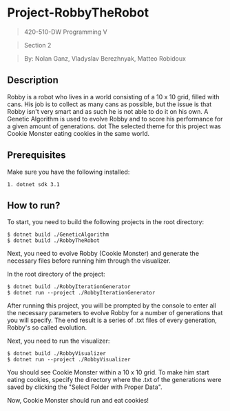 # Project-RobbyTheRobot
> 420-510-DW Programming V

> Section 2

> By: Nolan Ganz, Vladyslav Berezhnyak, Matteo Robidoux

## Description
Robby is a robot who lives in a world consisting of a 10 x 10 grid, filled with cans. 
His job is to collect as many cans as possible, but the issue is that Robby isn't very smart
and as such he is not able to do it on his own. A Genetic Algorithm is used to evolve Robby
and to score his performance for a given amount of generations.
dot
The selected theme for this project was Cookie Monster eating cookies in the same world.

## Prerequisites
Make sure you have the following installed:

    1. dotnet sdk 3.1


## How to run?
To start, you need to build the following projects in the root directory:

    $ dotnet build ./GeneticAlgorithm
    $ dotnet build ./RobbyTheRobot


Next, you need to evolve Robby (Cookie Monster) and generate the necessary files before running him through the visualizer.

In the root directory of the project:
    
    $ dotnet build ./RobbyIterationGenerator
    $ dotnet run --project ./RobbyIterationGenerator

After running this project, you will be prompted by the console to enter all the necessary parameters to evolve Robby for a number of generations that you will specify. The end result is a series of .txt files of every generation, Robby's so called evolution.

Next, you need to run the visualizer:

    $ dotnet build ./RobbyVisualizer
    $ dotnet run --project ./RobbyVisualizer

You should see Cookie Monster within a 10 x 10 grid. To make him start eating cookies, specify the directory where the .txt of the generations were saved by clicking the "Select Folder with Proper Data".

Now, Cookie Monster should run and eat cookies!
